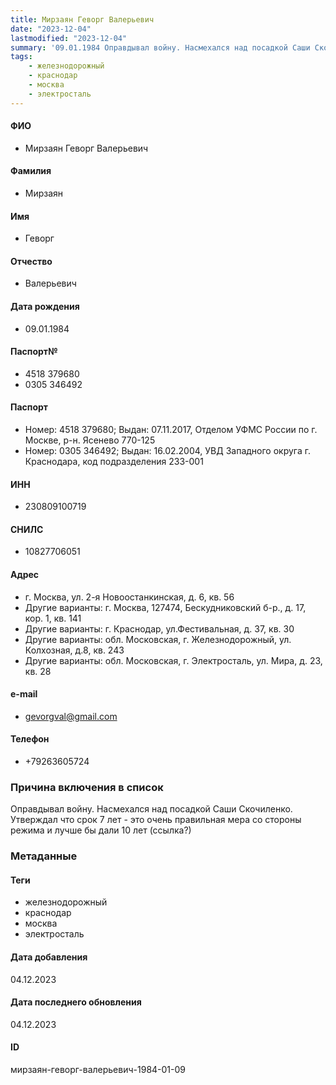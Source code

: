 ```yaml
---
title: Мирзаян Геворг Валерьевич
date: "2023-12-04"
lastmodified: "2023-12-04"
summary: '09.01.1984 Оправдывал войну. Насмехался над посадкой Саши Скочиленко. Утверждал что срок 7 лет - это очень правильная мера со стороны режима и лучше бы дали 10 лет (ссылка?)'
tags: 
    - железнодорожный
    - краснодар
    - москва
    - электросталь
---
```

<!--# pp2-->
<!--## Фигурант-->
<!--### Личные данные-->
#### ФИО
- Мирзаян Геворг Валерьевич
#### Фамилия
- Мирзаян
#### Имя
- Геворг
#### Отчество
- Валерьевич
#### Дата рождения
- 09.01.1984
#### Паспорт№
- 4518 379680
- 0305 346492
#### Паспорт
- Номер: 4518 379680; Выдан: 07.11.2017, Отделом УФМС России по г. Москве, р-н. Ясенево 770-125
- Номер: 0305 346492; Выдан: 16.02.2004, УВД Западного округа г. Краснодара, код подразделения 233-001
#### ИНН
- 230809100719
#### СНИЛС
- 10827706051
#### Адрес
- г. Москва, ул. 2-я Новоостанкинская, д. 6, кв. 56
- Другие варианты: г. Москва, 127474, Бескудниковский б-р., д. 17, кор. 1, кв. 141
- Другие варианты: г. Краснодар, ул.Фестивальная, д. 37, кв. 30
- Другие варианты: обл. Московская, г. Железнодорожный, ул. Колхозная, д.8, кв. 243
- Другие варианты: обл. Московская, г. Электросталь, ул. Мира, д. 23, кв. 28
#### e-mail
- gevorgval@gmail.com
#### Телефон
- +79263605724
### Причина включения в список
Оправдывал войну. Насмехался над посадкой Саши Скочиленко. Утверждал что срок 7 лет - это очень правильная мера со стороны режима и лучше бы дали 10 лет (ссылка?)
### Метаданные
#### Теги
- железнодорожный
- краснодар
- москва
- электросталь
#### Дата добавления
04.12.2023
#### Дата последнего обновления
04.12.2023
#### ID
мирзаян-геворг-валерьевич-1984-01-09
<!--## END;-->
